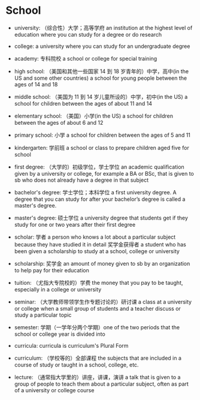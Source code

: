 # School


- university: （综合性）大学；高等学府 an institution at the highest level of education where you can study for a degree or do research
- college: a university where you can study for an undergraduate degree
- academy: 专科院校 a school or college for special training

- high school: （美国和其他一些国家 14 到 18 岁青年的）中学，高中(in the US and some other countries) a school for young people between the ages of 14 and 18
- middle school: （美国为 11 到 14 岁儿童所设的）中学，初中(in the US) a school for children between the ages of about 11 and 14
- elementary school: （美国）小学(in the US) a school for children between the ages of about 6 and 12
- primary school: 小学 a school for children between the ages of 5 and 11
- kindergarten: 学前班 a school or class to prepare children aged five for school

- first degree: （大学的）初级学位，学士学位 an academic qualification given by a university or college, for example a BA or BSc, that is given to sb who does not already have a degree in that subject
- bachelor's degree: 学士学位；本科学位 a first university degree. A degree that you can study for after your bachelor’s degree is called a master's degree.
- master's degree: 硕士学位 a university degree that students get if they study for one or two years after their first degree



- scholar: 学者 a person who knows a lot about a particular subject because they have studied it in detail 奖学金获得者 a student who has been given a scholarship to study at a school, college or university
- scholarship: 奖学金 an amount of money given to sb by an organization to help pay for their education
- tuition: （尤指大专院校的）学费 the money that you pay to be taught, especially in a college or university


- seminar: （大学教师带领学生作专题讨论的）研讨课 a class at a university or college when a small group of students and a teacher discuss or study a particular topic

- semester: 学期（一学年分两个学期）one of the two periods that the school or college year is divided into

- curricula: curricula is curriculum's Plural Form
- curriculum: （学校等的）全部课程 the subjects that are included in a course of study or taught in a school, college, etc.
- lecture: （通常指大学里的）讲座，讲课，演讲 a talk that is given to a group of people to teach them about a particular subject, often as part of a university or college course


